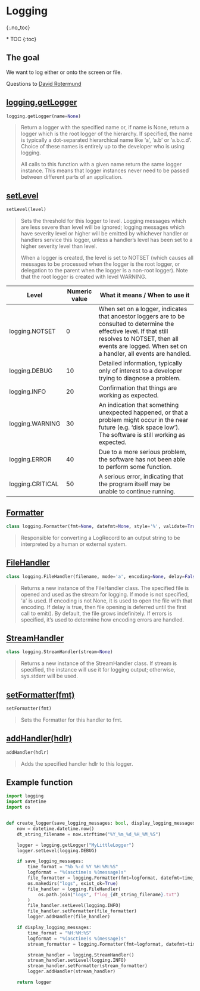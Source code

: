 # Logging
{:.no_toc}

<nav markdown="1" class="toc-class">
* TOC
{:toc}
</nav>

## The goal

We want to log either or onto the screen or file. 

Questions to [David Rotermund](mailto:davrot@uni-bremen.de)



## [logging.getLogger](https://docs.python.org/3/library/logging.html#logging.getLogger)


```python
logging.getLogger(name=None)
```

> Return a logger with the specified name or, if name is None, return a logger which is the root logger of the hierarchy. If specified, the name is typically a dot-separated hierarchical name like ‘a’, ‘a.b’ or ‘a.b.c.d’. Choice of these names is entirely up to the developer who is using logging.
> 
> All calls to this function with a given name return the same logger instance. This means that logger instances never need to be passed between different parts of an application.

## [setLevel](https://docs.python.org/3/library/logging.html#logging.Logger.setLevel)

```python
setLevel(level)
```

> Sets the threshold for this logger to level. Logging messages which are less severe than level will be ignored; logging messages which have severity level or higher will be emitted by whichever handler or handlers service this logger, unless a handler’s level has been set to a higher severity level than level.
> 
> When a logger is created, the level is set to NOTSET (which causes all messages to be processed when the logger is the root logger, or delegation to the parent when the logger is a non-root logger). Note that the root logger is created with level WARNING.


|Level|Numeric value|What it means / When to use it|
|---|---|---|
|logging.NOTSET|0|When set on a logger, indicates that ancestor loggers are to be consulted to determine the effective level. If that still resolves to NOTSET, then all events are logged. When set on a handler, all events are handled.|
|logging.DEBUG|10|Detailed information, typically only of interest to a developer trying to diagnose a problem.|
|logging.INFO|20|Confirmation that things are working as expected.|
|logging.WARNING|30|An indication that something unexpected happened, or that a problem might occur in the near future (e.g. ‘disk space low’). The software is still working as expected.|
|logging.ERROR|40|Due to a more serious problem, the software has not been able to perform some function.|
|logging.CRITICAL|50|A serious error, indicating that the program itself may be unable to continue running.

## [Formatter](https://docs.python.org/3/library/logging.html#logging.Formatter)

```python
class logging.Formatter(fmt=None, datefmt=None, style='%', validate=True, *, defaults=None)
```

> Responsible for converting a LogRecord to an output string to be interpreted by a human or external system.


## [FileHandler](https://docs.python.org/3/library/logging.handlers.html#logging.FileHandler)

```python
class logging.FileHandler(filename, mode='a', encoding=None, delay=False, errors=None)
```

> Returns a new instance of the FileHandler class. The specified file is opened and used as the stream for logging. If mode is not specified, 'a' is used. If encoding is not None, it is used to open the file with that encoding. If delay is true, then file opening is deferred until the first call to emit(). By default, the file grows indefinitely. If errors is specified, it’s used to determine how encoding errors are handled.

## [StreamHandler](https://docs.python.org/3/library/logging.handlers.html#logging.StreamHandler)

```python
class logging.StreamHandler(stream=None)
```

> Returns a new instance of the StreamHandler class. If stream is specified, the instance will use it for logging output; otherwise, sys.stderr will be used.

## [setFormatter(fmt)](https://docs.python.org/3/library/logging.html#logging.Handler.setFormatter)

```python
setFormatter(fmt)
```

> Sets the Formatter for this handler to fmt.

## [addHandler(hdlr)](https://docs.python.org/3/library/logging.html#logging.Logger.addHandler)

```python
addHandler(hdlr)
```

> Adds the specified handler hdlr to this logger.


## Example function

```python
import logging
import datetime
import os


def create_logger(save_logging_messages: bool, display_logging_messages: bool):
    now = datetime.datetime.now()
    dt_string_filename = now.strftime("%Y_%m_%d_%H_%M_%S")

    logger = logging.getLogger("MyLittleLogger")
    logger.setLevel(logging.DEBUG)

    if save_logging_messages:
        time_format = "%b %-d %Y %H:%M:%S"
        logformat = "%(asctime)s %(message)s"
        file_formatter = logging.Formatter(fmt=logformat, datefmt=time_format)
        os.makedirs("logs", exist_ok=True)
        file_handler = logging.FileHandler(
            os.path.join("logs", f"log_{dt_string_filename}.txt")
        )
        file_handler.setLevel(logging.INFO)
        file_handler.setFormatter(file_formatter)
        logger.addHandler(file_handler)

    if display_logging_messages:
        time_format = "%H:%M:%S"
        logformat = "%(asctime)s %(message)s"
        stream_formatter = logging.Formatter(fmt=logformat, datefmt=time_format)

        stream_handler = logging.StreamHandler()
        stream_handler.setLevel(logging.INFO)
        stream_handler.setFormatter(stream_formatter)
        logger.addHandler(stream_handler)

    return logger
```


